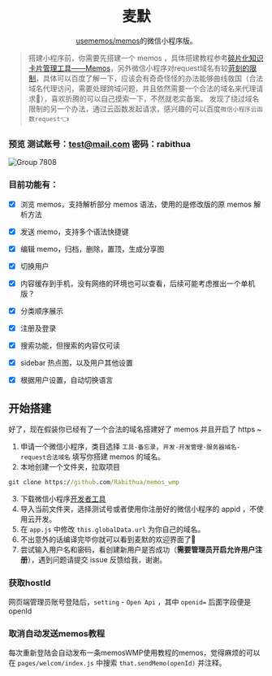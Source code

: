 <h1 align='center'>麦默</h1>

<p align='center'><a href="https://github.com/usememos/memos">usememos/memos</a>的微信小程序版。</p>


> 搭建小程序前，你需要先搭建一个 memos ，具体搭建教程参考[碎片化知识卡片管理工具——Memos](https://blog.laoda.de/archives/docker-install-memos)，另外微信小程序对request域名有较[苛刻的限制](https://developers.weixin.qq.com/miniprogram/dev/framework/ability/network.html)，具体可以百度了解一下，应该会有奇奇怪怪的办法能够曲线救国（合法域名代理访问，需要处理跨域问题，并且依然需要一个合法的域名来代理请求👶），喜欢折腾的可以自己摸索一下，不然就老实备案。
> 发现了绕过域名限制的另一个办法，通过云函数发起请求，感兴趣的可以百度`微信小程序云函数request`👈

### 预览 测试账号：test@mail.com 密码：rabithua

![Group 7808](https://user-images.githubusercontent.com/34543831/202215080-b2d8e33a-82b1-440a-8fc0-f7ea1afb4cc4.png)

### 目前功能有：

- [x] 浏览 memos，支持解析部分 memos 语法，使用的是修改版的原 memos 解析方法
- [x] 发送 memo，支持多个语法快捷键
- [x] 编辑 memo，归档，删除，置顶，生成分享图
- [x] 切换用户
- [x] 内容缓存到手机，没有网络的环境也可以查看，后续可能考虑推出一个单机版？
- [x] 分类顺序展示
- [x] 注册及登录
- [x] 搜索功能，但搜索的内容仅可读
- [x] sidebar 热点图，以及用户其他设置
- [x] 根据用户设置，自动切换语言


## 开始搭建

好了，现在假装你已经有了一个合法的域名搭建好了 memos 并且开启了 https ~

1. 申请一个微信小程序，类目选择 `工具-备忘录`，`开发-开发管理-服务器域名-request合法域名` 填写你搭建 memos 的域名。
2. 本地创建一个文件夹，拉取项目
```cmd
git clone https://github.com/Rabithua/memos_wmp
```
3. 下载微信小程序[开发者工具](https://developers.weixin.qq.com/miniprogram/dev/devtools/download.html)
4. 导入当前文件夹，选择测试号或者使用你注册好的微信小程序的 appid ，不使用云开发。
5. 在 `app.js` 中修改 `this.globalData.url` 为你自己的域名。
6. 不出意外的话编译完毕你就可以看到麦默的欢迎界面了🎉
7. 尝试输入用户名和密码，看创建新用户是否成功（**需要管理员开启允许用户注册**），遇到问题请提交 issue 反馈给我，谢谢。

### 获取hostId

网页端管理员账号登陆后，`setting` - `Open Api` ，其中 `openid=` 后面字段便是 openId

### 取消自动发送memos教程

每次重新登陆会自动发布一条memosWMP使用教程的memos，觉得麻烦的可以在 `pages/welcom/index.js` 中搜索 `that.sendMemo(openId)` 并注释。